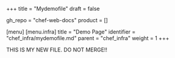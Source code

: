 +++
title = "Mydemofile"
draft = false

gh_repo = "chef-web-docs"
product = []

[menu]
  [menu.infra]
    title = "Demo Page"
    identifier = "chef_infra/mydemofile.md"
    parent = "chef_infra"
    weight = 1
+++

THIS IS MY NEW FILE. DO NOT MERGE!!
